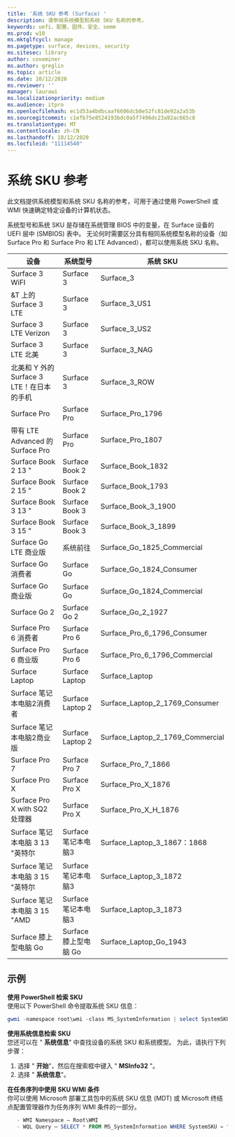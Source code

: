 ```yaml
---
title: '系统 SKU 参考 (Surface) '
description: 请参阅系统模型和系统 SKU 名称的参考。
keywords: uefi、配置、固件、安全、semm
ms.prod: w10
ms.mktglfcycl: manage
ms.pagetype: surface, devices, security
ms.sitesec: library
author: coveminer
ms.author: greglin
ms.topic: article
ms.date: 10/12/2020
ms.reviewer: ''
manager: laurawi
ms.localizationpriority: medium
ms.audience: itpro
ms.openlocfilehash: ec1d53a4bdbcaaf6606dcb0e52fc81de92a2a53b
ms.sourcegitcommit: c1efb75e8524193bdc0a5f7496dc23a92ac665c8
ms.translationtype: MT
ms.contentlocale: zh-CN
ms.lasthandoff: 10/12/2020
ms.locfileid: "11114540"
---
```

# 系统 SKU 参考

此文档提供系统模型和系统 SKU 名称的参考，可用于通过使用 PowerShell 或 WMI 快速确定特定设备的计算机状态。

系统型号和系统 SKU 是存储在系统管理 BIOS 中的变量，在 Surface 设备的 UEFI 层中 (SMBIOS) 表中。 无论何时需要区分具有相同系统模型名称的设备（如 Surface Pro 和 Surface Pro 和 LTE Advanced），都可以使用系统 SKU 名称。

| 设备   | 系统型号 | 系统 SKU       |
| ---------- | ----------- | -------------- |
| Surface 3 WiFI                                               | Surface 3        | Surface_3                        |
| &T 上的 Surface 3 LTE                                           | Surface 3        | Surface_3_US1                    |
| Surface 3 LTE Verizon                                        | Surface 3        | Surface_3_US2                    |
| Surface 3 LTE 北美                                  | Surface 3        | Surface_3_NAG                    |
| 北美和 Y 外的 Surface 3 LTE！在日本的手机 | Surface 3        | Surface_3_ROW                    |
| Surface Pro                                                  | Surface Pro      | Surface_Pro_1796                 |
| 带有 LTE Advanced 的 Surface Pro                                 | Surface Pro      | Surface_Pro_1807                 |
| Surface Book 2 13 "                                        | Surface Book 2   | Surface_Book_1832                |
| Surface Book 2 15 "                                        | Surface Book 2   | Surface_Book_1793                |
| Surface Book 3 13 "                                        | Surface Book 3   | Surface_Book_3_1900                |
| Surface Book 3 15 "                                        | Surface Book 3   | Surface_Book_3_1899
| Surface Go LTE 商业版 | 系统前往 | Surface_Go_1825_Commercial |
| Surface Go 消费者                                          | Surface Go       | Surface_Go_1824_Consumer         |
| Surface Go 商业版                                        | Surface Go       | Surface_Go_1824_Commercial       |
| Surface Go 2                                                 | Surface Go 2     | Surface_Go_2_1927                |
| Surface Pro 6 消费者                                       | Surface Pro 6    | Surface_Pro_6_1796_Consumer      |
| Surface Pro 6 商业版                                     | Surface Pro 6    | Surface_Pro_6_1796_Commercial    |
| Surface Laptop                                               | Surface Laptop   | Surface_Laptop                   |
| Surface 笔记本电脑2消费者                                    | Surface Laptop 2 | Surface_Laptop_2_1769_Consumer   |
| Surface 笔记本电脑2商业版                                  | Surface Laptop 2 | Surface_Laptop_2_1769_Commercial |
| Surface Pro 7                 | Surface Pro 7    | Surface_Pro_7_1866         |
| Surface Pro X                 | Surface Pro X    | Surface_Pro_X_1876         |
| Surface Pro X with SQ2 处理器                | Surface Pro X    | Surface_Pro_X_H_1876        |
| Surface 笔记本电脑 3 13 "英特尔 | Surface 笔记本电脑3 | Surface_Laptop_3_1867：1868 |
| Surface 笔记本电脑 3 15 "英特尔 | Surface 笔记本电脑3 | Surface_Laptop_3_1872      |
| Surface 笔记本电脑 3 15 "AMD   | Surface 笔记本电脑3 | Surface_Laptop_3_1873      | 
| Surface 膝上型电脑 Go  | Surface 膝上型电脑 Go | Surface_Laptop_Go_1943      | 

## 示例 

**使用 PowerShell 检索 SKU**  
使用以下 PowerShell 命令提取系统 SKU 信息：

 ``` powershell  
gwmi -namespace root\wmi -class MS_SystemInformation | select SystemSKU 
```

**使用系统信息检索 SKU**  
您还可以在 " **系统信息**" 中查找设备的系统 SKU 和系统模型。 为此，请执行下列步骤：

1. 选择 " **开始**"，然后在搜索框中键入 " **MSInfo32** "。  
1. 选择 " **系统信息**"。

**在任务序列中使用 SKU WMI 条件**  
你可以使用 Microsoft 部署工具包中的系统 SKU 信息 (MDT) 或 Microsoft 终结点配置管理器作为任务序列 WMI 条件的一部分。

 ``` powershell  
    - WMI Namespace – Root\WMI
    - WQL Query – SELECT * FROM MS_SystemInformation WHERE SystemSKU = "Surface_Pro_1796"
 ``` 
